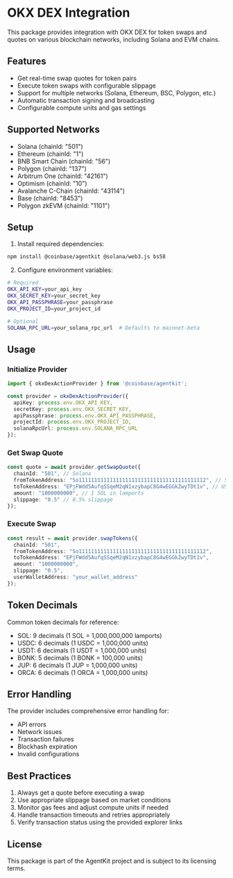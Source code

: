 # OKX DEX Integration

This package provides integration with OKX DEX for token swaps and quotes on various blockchain networks, including Solana and EVM chains.

## Features

- Get real-time swap quotes for token pairs
- Execute token swaps with configurable slippage
- Support for multiple networks (Solana, Ethereum, BSC, Polygon, etc.)
- Automatic transaction signing and broadcasting
- Configurable compute units and gas settings

## Supported Networks

- Solana (chainId: "501")
- Ethereum (chainId: "1")
- BNB Smart Chain (chainId: "56")
- Polygon (chainId: "137")
- Arbitrum One (chainId: "42161")
- Optimism (chainId: "10")
- Avalanche C-Chain (chainId: "43114")
- Base (chainId: "8453")
- Polygon zkEVM (chainId: "1101")

## Setup

1. Install required dependencies:
```bash
npm install @coinbase/agentkit @solana/web3.js bs58
```

2. Configure environment variables:
```bash
# Required
OKX_API_KEY=your_api_key
OKX_SECRET_KEY=your_secret_key
OKX_API_PASSPHRASE=your_passphrase
OKX_PROJECT_ID=your_project_id

# Optional
SOLANA_RPC_URL=your_solana_rpc_url  # Defaults to mainnet-beta
```

## Usage

### Initialize Provider

```typescript
import { okxDexActionProvider } from '@coinbase/agentkit';

const provider = okxDexActionProvider({
  apiKey: process.env.OKX_API_KEY,
  secretKey: process.env.OKX_SECRET_KEY,
  apiPassphrase: process.env.OKX_API_PASSPHRASE,
  projectId: process.env.OKX_PROJECT_ID,
  solanaRpcUrl: process.env.SOLANA_RPC_URL
});
```

### Get Swap Quote

```typescript
const quote = await provider.getSwapQuote({
  chainId: "501", // Solana
  fromTokenAddress: "So11111111111111111111111111111111111111112", // SOL
  toTokenAddress: "EPjFWdd5AufqSSqeM2qN1xzybapC8G4wEGGkZwyTDt1v", // USDC
  amount: "1000000000", // 1 SOL in lamports
  slippage: "0.5" // 0.5% slippage
});
```

### Execute Swap

```typescript
const result = await provider.swapTokens({
  chainId: "501",
  fromTokenAddress: "So11111111111111111111111111111111111111112",
  toTokenAddress: "EPjFWdd5AufqSSqeM2qN1xzybapC8G4wEGGkZwyTDt1v",
  amount: "1000000000",
  slippage: "0.5",
  userWalletAddress: "your_wallet_address"
});
```

## Token Decimals

Common token decimals for reference:
- SOL: 9 decimals (1 SOL = 1,000,000,000 lamports)
- USDC: 6 decimals (1 USDC = 1,000,000 units)
- USDT: 6 decimals (1 USDT = 1,000,000 units)
- BONK: 5 decimals (1 BONK = 100,000 units)
- JUP: 6 decimals (1 JUP = 1,000,000 units)
- ORCA: 6 decimals (1 ORCA = 1,000,000 units)

## Error Handling

The provider includes comprehensive error handling for:
- API errors
- Network issues
- Transaction failures
- Blockhash expiration
- Invalid configurations

## Best Practices

1. Always get a quote before executing a swap
2. Use appropriate slippage based on market conditions
3. Monitor gas fees and adjust compute units if needed
4. Handle transaction timeouts and retries appropriately
5. Verify transaction status using the provided explorer links

## License

This package is part of the AgentKit project and is subject to its licensing terms.
